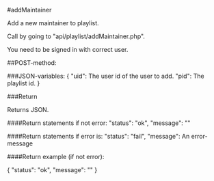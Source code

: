 #addMaintainer

Add a new maintainer to playlist.

Call by going to "api/playlist/addMaintainer.php".

You need to be signed in with correct user.

##POST-method:

###JSON-variables:
{
    "uid": The user id of the user to add.
    "pid": The playlist id.
}

###Return

Returns JSON.

####Return statements if not error:
"status": "ok",
"message": ""

####Return statements if error is:
"status": "fail",
"message": An error-message

####Return example (if not error):

{
    "status": "ok",
    "message": ""
}